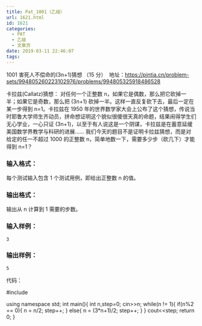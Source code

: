 ```yaml
---
title: Pat_1001（乙级）
url: 1621.html
id: 1621
categories:
  - PAT
  - 乙级
  - 文章页
date: 2019-03-11 22:46:07
tags:
---
```


1001 害死人不偿命的(3n+1)猜想 （15 分）  地址：https://pintia.cn/problem-sets/994805260223102976/problems/994805325918486528

卡拉兹(Callatz)猜想： 对任何一个正整数 n，如果它是偶数，那么把它砍掉一半；如果它是奇数，那么把 (3n+1) 砍掉一半。这样一直反复砍下去，最后一定在某一步得到 n=1。卡拉兹在 1950 年的世界数学家大会上公布了这个猜想，传说当时耶鲁大学师生齐动员，拼命想证明这个貌似很傻很天真的命题，结果闹得学生们无心学业，一心只证 (3n+1)，以至于有人说这是一个阴谋，卡拉兹是在蓄意延缓美国数学界教学与科研的进展…… 我们今天的题目不是证明卡拉兹猜想，而是对给定的任一不超过 1000 的正整数 n，简单地数一下，需要多少步（砍几下）才能得到 n=1？

### 输入格式：

每个测试输入包含 1 个测试用例，即给出正整数 n 的值。

### 输出格式：

输出从 n 计算到 1 需要的步数。

### 输入样例：

    3
    

### 输出样例：

    5

代码：

#include<iostream>

using namespace std;
int main(){
    int n,step=0;
    cin>>n;
    while(n != 1){
        if(n%2 == 0){
            n = n/2;
            step++;
        }
        else{
            n = (3*n+1)/2;
            step++;
        }
    }
    cout<<step;
    return 0;
}